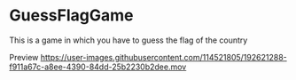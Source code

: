 # GuessFlagGame
This is a game in which you have to guess the flag of the country



Preview
https://user-images.githubusercontent.com/114521805/192621288-f911a67c-a8ee-4390-84dd-25b2230b2dee.mov

